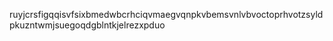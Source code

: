 ruyjcrsfigqqisvfsixbmedwbcrhciqvmaegvqnpkvbemsvnlvbvoctoprhvotzsyldpkuzntwmjsuegoqdgblntkjelrezxpduo